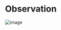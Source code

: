 # Observation 
![image](https://github.com/user-attachments/assets/d47eb66a-8434-49e1-9b20-93d1ef284d97)
